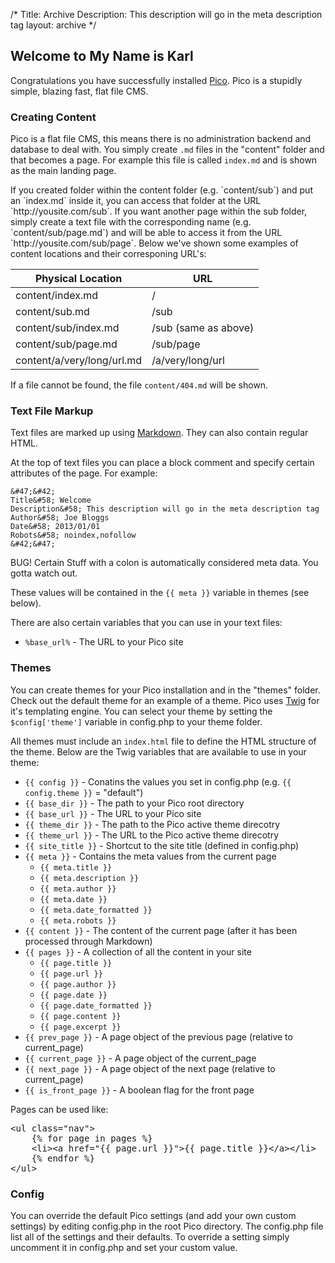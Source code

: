 /*
Title: Archive
Description: This description will go in the meta description tag
layout: archive
*/

## Welcome to My Name is Karl

Congratulations you have successfully installed [Pico](http://pico.dev7studios.com). Pico is a stupidly simple, blazing fast, flat file CMS.

### Creating Content

Pico is a flat file CMS, this means there is no administration backend and database to deal with. You simply create `.md` files in the "content"
folder and that becomes a page. For example this file is called `index.md` and is shown as the main landing page. 
<div class="grater">
	<div>
		If you created folder within the content folder (e.g. `content/sub`) and put an `index.md` inside it, you can access that folder at the URL 
		`http://yousite.com/sub`. If you want another page within the sub folder, simply create a text file with the corresponding name (e.g. `content/sub/page.md`)
		and will be able to access it from the URL `http://yousite.com/sub/page`. Below we've shown some examples of content locations and their corresponing URL's:
	</div>
	<div>
		<table>
			<thead>
				<tr><th>Physical Location</th><th>URL</th></tr>
			</thead>
			<tbody>
				<tr><td>content/index.md</td><td>/</td></tr>
				<tr><td>content/sub.md</td><td>/sub</td></tr>
				<tr><td>content/sub/index.md</td><td>/sub (same as above)</td></tr>
				<tr><td>content/sub/page.md</td><td>/sub/page</td></tr>
				<tr><td>content/a/very/long/url.md</td><td>/a/very/long/url</td></tr>
			</tbody>
		</table>
	</div>
</div>




If a file cannot be found, the file `content/404.md` will be shown.

### Text File Markup

Text files are marked up using [Markdown](http://daringfireball.net/projects/markdown/syntax). They can also contain regular HTML.

At the top of text files you can place a block comment and specify certain attributes of the page. For example:

	&#47;&#42;
	Title&#58; Welcome
	Description&#58; This description will go in the meta description tag
	Author&#58; Joe Bloggs
	Date&#58; 2013/01/01
	Robots&#58; noindex,nofollow
	&#42;&#47;

BUG! Certain Stuff with a colon is automatically considered meta data. You gotta watch out.


These values will be contained in the `{{ meta }}` variable in themes (see below).

There are also certain variables that you can use in your text files:

* <code>&#37;base_url&#37;</code> - The URL to your Pico site

### Themes

You can create themes for your Pico installation and in the "themes" folder. Check out the default theme for an example of a theme. Pico uses
[Twig](http://twig.sensiolabs.org/documentation) for it's templating engine. You can select your theme by setting the `$config['theme']` variable
in config.php to your theme folder.

All themes must include an `index.html` file to define the HTML structure of the theme. Below are the Twig variables that are available to use in your theme:

* `{{ config }}` - Conatins the values you set in config.php (e.g. `{{ config.theme }}` = "default")
* `{{ base_dir }}` - The path to your Pico root directory
* `{{ base_url }}` - The URL to your Pico site
* `{{ theme_dir }}` - The path to the Pico active theme direcotry
* `{{ theme_url }}` - The URL to the Pico active theme direcotry
* `{{ site_title }}` - Shortcut to the site title (defined in config.php)
* `{{ meta }}` - Contains the meta values from the current page
	* `{{ meta.title }}`
	* `{{ meta.description }}`
	* `{{ meta.author }}`
	* `{{ meta.date }}`
	* `{{ meta.date_formatted }}`
	* `{{ meta.robots }}`
* `{{ content }}` - The content of the current page (after it has been processed through Markdown)
* `{{ pages }}` - A collection of all the content in your site
	* `{{ page.title }}`
	* `{{ page.url }}`
	* `{{ page.author }}`
	* `{{ page.date }}`
	* `{{ page.date_formatted }}`
	* `{{ page.content }}`
	* `{{ page.excerpt }}`
* `{{ prev_page }}` - A page object of the previous page (relative to current_page)
* `{{ current_page }}` - A page object of the current_page
* `{{ next_page }}` - A page object of the next page (relative to current_page)
* `{{ is_front_page }}` - A boolean flag for the front page

Pages can be used like:

<pre>&lt;ul class=&quot;nav&quot;&gt;
	{% for page in pages %}
	&lt;li&gt;&lt;a href=&quot;{{ page.url }}&quot;&gt;{{ page.title }}&lt;/a&gt;&lt;/li&gt;
	{% endfor %}
&lt;/ul&gt;</pre>

### Config

You can override the default Pico settings (and add your own custom settings) by editing config.php in the root Pico directory. The config.php file
list all of the settings and their defaults. To override a setting simply uncomment it in config.php and set your custom value.
